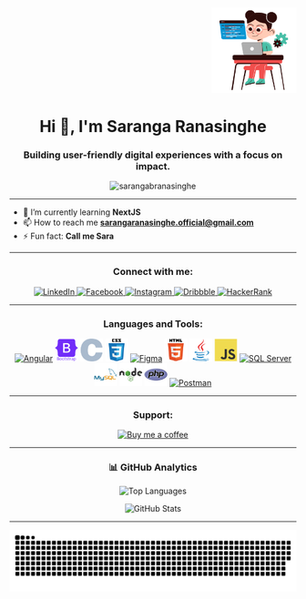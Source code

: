 <div align="right">
  <img src="https://github.com/SarangaBRanasinghe/SarangaBRanasinghe/blob/main/assets/11512315.png" width="150"/>
</div>
<h1 align="center">Hi 👋, I'm Saranga Ranasinghe</h1>
<h3 align="center">Building user-friendly digital experiences with a focus on impact.</h3>

<p align="center">
  <img src="https://komarev.com/ghpvc/?username=sarangabranasinghe&label=Profile%20views&color=0e75b6&style=flat" alt="sarangabranasinghe" />
</p>

---

- 🌱 I’m currently learning **NextJS**  
- 📫 How to reach me **sarangaranasinghe.official@gmail.com**  
- ⚡ Fun fact: **Call me Sara**

---

<h3 align="center">Connect with me:</h3>
<p align="center">
  <a href="https://linkedin.com/in/saranga-ranasinghe-372288283" target="blank">
    <img src="https://raw.githubusercontent.com/rahuldkjain/github-profile-readme-generator/master/src/images/icons/Social/linked-in-alt.svg" alt="LinkedIn" height="30" width="40" />
  </a>
  <a href="https://www.facebook.com/saranga.ranasinghe.2025" target="blank">
    <img src="https://raw.githubusercontent.com/rahuldkjain/github-profile-readme-generator/master/src/images/icons/Social/facebook.svg" alt="Facebook" height="30" width="40" />
  </a>
  <a href="https://instagram.com/_saa_ra_zz" target="blank">
    <img src="https://raw.githubusercontent.com/rahuldkjain/github-profile-readme-generator/master/src/images/icons/Social/instagram.svg" alt="Instagram" height="30" width="40" />
  </a>
  <a href="https://dribbble.com/Saranga183" target="blank">
    <img src="https://raw.githubusercontent.com/rahuldkjain/github-profile-readme-generator/master/src/images/icons/Social/dribbble.svg" alt="Dribbble" height="30" width="40" />
  </a>
  <a href="https://www.hackerrank.com/profile/CelestialHer_CR" target="blank">
    <img src="https://raw.githubusercontent.com/rahuldkjain/github-profile-readme-generator/master/src/images/icons/Social/hackerrank.svg" alt="HackerRank" height="30" width="40" />
  </a>
</p>

---

<h3 align="center">Languages and Tools:</h3>
<p align="center"> 
  <a href="https://angular.io" target="_blank" rel="noreferrer"><img src="https://angular.io/assets/images/logos/angular/angular.svg" alt="Angular" width="40" height="40"/></a> 
  <a href="https://getbootstrap.com" target="_blank" rel="noreferrer"><img src="https://raw.githubusercontent.com/devicons/devicon/master/icons/bootstrap/bootstrap-plain-wordmark.svg" alt="Bootstrap" width="40" height="40"/></a> 
  <a href="https://www.cprogramming.com/" target="_blank" rel="noreferrer"><img src="https://raw.githubusercontent.com/devicons/devicon/master/icons/c/c-original.svg" alt="C" width="40" height="40"/></a> 
  <a href="https://www.w3schools.com/css/" target="_blank" rel="noreferrer"><img src="https://raw.githubusercontent.com/devicons/devicon/master/icons/css3/css3-original-wordmark.svg" alt="CSS3" width="40" height="40"/></a> 
  <a href="https://www.figma.com/" target="_blank" rel="noreferrer"><img src="https://www.vectorlogo.zone/logos/figma/figma-icon.svg" alt="Figma" width="40" height="40"/></a> 
  <a href="https://www.w3.org/html/" target="_blank" rel="noreferrer"><img src="https://raw.githubusercontent.com/devicons/devicon/master/icons/html5/html5-original-wordmark.svg" alt="HTML5" width="40" height="40"/></a> 
  <a href="https://www.java.com" target="_blank" rel="noreferrer"><img src="https://raw.githubusercontent.com/devicons/devicon/master/icons/java/java-original.svg" alt="Java" width="40" height="40"/></a> 
  <a href="https://developer.mozilla.org/en-US/docs/Web/JavaScript" target="_blank" rel="noreferrer"><img src="https://raw.githubusercontent.com/devicons/devicon/master/icons/javascript/javascript-original.svg" alt="JavaScript" width="40" height="40"/></a> 
  <a href="https://www.microsoft.com/en-us/sql-server" target="_blank" rel="noreferrer"><img src="https://www.svgrepo.com/show/303229/microsoft-sql-server-logo.svg" alt="SQL Server" width="40" height="40"/></a> 
  <a href="https://www.mysql.com/" target="_blank" rel="noreferrer"><img src="https://raw.githubusercontent.com/devicons/devicon/master/icons/mysql/mysql-original-wordmark.svg" alt="MySQL" width="40" height="40"/></a> 
  <a href="https://nodejs.org" target="_blank" rel="noreferrer"><img src="https://raw.githubusercontent.com/devicons/devicon/master/icons/nodejs/nodejs-original-wordmark.svg" alt="Node.js" width="40" height="40"/></a> 
  <a href="https://www.php.net" target="_blank" rel="noreferrer"><img src="https://raw.githubusercontent.com/devicons/devicon/master/icons/php/php-original.svg" alt="PHP" width="40" height="40"/></a> 
  <a href="https://postman.com" target="_blank" rel="noreferrer"><img src="https://www.vectorlogo.zone/logos/getpostman/getpostman-icon.svg" alt="Postman" width="40" height="40"/></a> 
</p>

---

<h3 align="center">Support:</h3>
<p align="center">
  <a href="https://www.buymeacoffee.com/sara">
    <img src="https://cdn.buymeacoffee.com/buttons/v2/default-yellow.png" height="50" width="210" alt="Buy me a coffee" />
  </a>
</p>

---

<h3 align="center">📊 GitHub Analytics</h3>

<p align="center">
  <img src="https://github-readme-stats.vercel.app/api/top-langs?username=sarangabranasinghe&show_icons=true&locale=en&layout=compact&theme=dark&bg_color=000000&title_color=ffffff&text_color=ffffff&icon_color=ffffff" alt="Top Languages" />
</p>

<p align="center">
  <img src="https://github-readme-stats.vercel.app/api?username=sarangabranasinghe&show_icons=true&locale=en&theme=dark&bg_color=000000&title_color=ffffff&text_color=ffffff&icon_color=ffffff" alt="GitHub Stats" />
</p>


---

<p align="center">
  <img src="https://github.com/SarangaBRanasinghe/SarangaBRanasinghe/blob/output/github-snake-dark.svg" alt="snake gif" />
</p>
